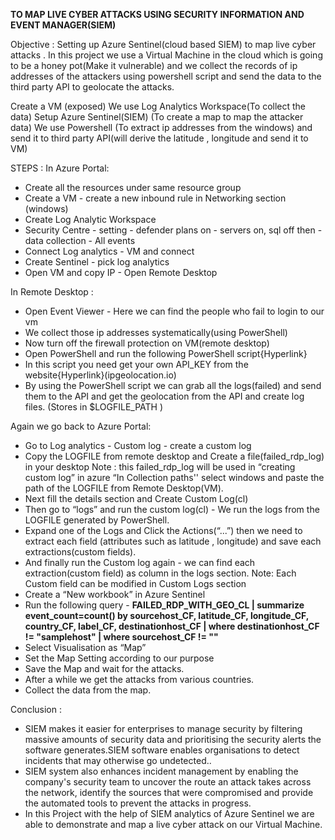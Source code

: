  **TO MAP LIVE CYBER ATTACKS USING SECURITY INFORMATION AND EVENT MANAGER(SIEM)**


Objective : Setting up Azure Sentinel(cloud based SIEM) to map live cyber attacks .
In this project we use a Virtual Machine in the cloud which is going to be a honey pot(Make it vulnerable) and we collect the records of ip addresses of the attackers using powershell script and send the data to the third party API to geolocate the attacks.

Create  a VM (exposed)
We use Log Analytics Workspace(To collect the data)
Setup Azure Sentinel(SIEM) (To create a map to map the attacker data)
We use Powershell (To extract ip addresses from the windows) and send it to third party API(will derive the latitude , longitude and send it to VM) 


STEPS :
In Azure Portal:
* Create all the resources under same resource group
* Create a VM - create a new inbound rule in Networking section (windows)
* Create Log Analytic Workspace 
* Security Centre - setting - defender plans on - servers on, sql off  then -data collection - All events
* Connect Log analytics - VM and connect
* Create Sentinel - pick log analytics
* Open VM and copy IP - Open Remote Desktop 

In Remote Desktop :
* Open Event Viewer - Here we can find the people who fail to login to our vm
* We collect those ip addresses systematically(using PowerShell)
* Now turn off the firewall protection on VM(remote desktop)
* Open PowerShell and run the following PowerShell script{Hyperlink}
* In this script you need get your own API_KEY from the website{Hyperlink}(ipgeolocation.io)
* By using the PowerShell script we can grab all the logs(failed) and send them to the API and get the geolocation from the API and create log files. (Stores in       $LOGFILE_PATH )

Again we go back to Azure Portal:
* Go to Log analytics - Custom log - create a custom log
* Copy the LOGFILE from remote desktop and Create a file(failed_rdp_log) in your desktop Note : this failed_rdp_log will be used in “creating custom log” in azure
“In Collection paths'' select windows and paste the path of the LOGFILE from Remote Desktop(VM).
* Next fill the details section and Create Custom Log(cl)
* Then go to “logs” and run the custom log(cl) - We run the logs from the LOGFILE generated by PowerShell. 
* Expand one of the Logs and Click the Actions(“...”) then we need to extract each field (attributes such as latitude , longitude) and save each extractions(custom fields).
* And finally run the Custom log again - we can find each extraction(custom field) as column in the logs section.
 Note: Each Custom field can be modified in Custom Logs section
* Create a “New workbook” in Azure Sentinel
* Run the following query - **FAILED_RDP_WITH_GEO_CL | summarize event_count=count() by sourcehost_CF, latitude_CF, longitude_CF, country_CF, label_CF, destinationhost_CF
| where destinationhost_CF != "samplehost"
| where sourcehost_CF != ""**
* Select Visualisation as “Map”
* Set the Map Setting according to our purpose
* Save the Map and wait for the attacks.
* After a while we get the attacks from various countries.
* Collect the data from the map.

Conclusion :

* SIEM makes it easier for enterprises to manage security by filtering massive amounts of security data and prioritising the security alerts the software generates.SIEM software enables organisations to detect incidents that may otherwise go undetected..
* SIEM system also enhances incident management by enabling the company's security team to uncover the route an attack takes across the network, identify the sources that were compromised and provide the automated tools to prevent the attacks in progress.
* In this Project with the help of SIEM analytics of Azure Sentinel we are able to demonstrate and map a live cyber attack on our Virtual Machine.

